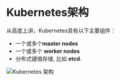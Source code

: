 # Kubernetes架构

从高度上讲，Kubernetes具有以下主要组件：

* 一个或多个**master nodes**
* 一个或多个 **worker nodes**
* 分布式键值存储, 比如 **etcd**.

![Kubernetes &#x67B6;&#x6784;](https://github.com/yangdi611/docs/tree/9182ec0aacc614915b8202361f45684572b4ddf8/.gitbook/assets/image%20%2845%29.png)


